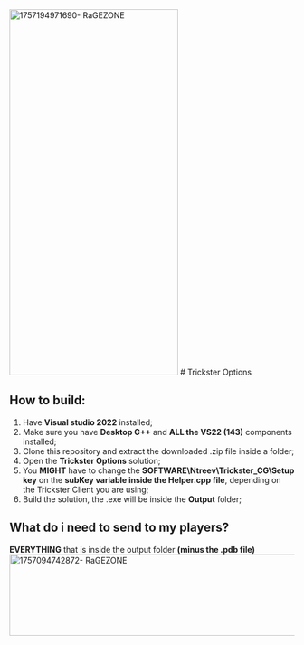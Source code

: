 <img width="298" height="647" alt="1757194971690- RaGEZONE" src="https://github.com/user-attachments/assets/d802cff1-0642-412a-92eb-332084c43224" />
# Trickster Options

## How to build:​
1. Have **Visual studio 2022** installed;​
2. Make sure you have **Desktop C++** and **ALL the VS22 (143)** components installed;​
3. Clone this repository and extract the downloaded .zip file inside a folder;​
4. Open the **Trickster Options** solution;​
5. You **MIGHT** have to change the **SOFTWARE\\Ntreev\\Trickster_CG\\Setup key** on the **subKey variable inside the Helper.cpp file**, depending on the Trickster Client you are using;​
6. Build the solution, the .exe will be inside the **Output** folder;

## What do i need to send to my players?
**EVERYTHING** that is inside the output folder **(minus the .pdb file)**
<img width="709" height="144" alt="1757094742872- RaGEZONE" src="https://github.com/user-attachments/assets/900ea62d-afc9-4328-a744-1ce91afa9a11" />
